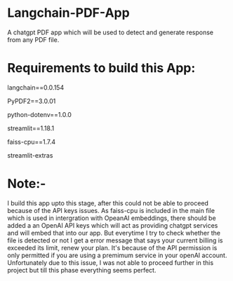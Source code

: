 # Langchain-PDF-App
A chatgpt PDF app which will be used to detect and generate response from any PDF file.
# Requirements to build this App:

langchain==0.0.154 


PyPDF2==3.0.01


python-dotenv==1.0.0


streamlit==1.18.1


faiss-cpu==1.7.4


streamlit-extras

# Note:-

I build this app upto this stage, after this could not be able to proceed because of the API keys issues. As faiss-cpu is included in the main file which is used in
intergration with OpeanAI embeddings, there should be added a an OpenAI API keys which will act as providing chatgpt services and will embed that into our app. But 
everytime I try to check whether the file is detected or not I get a error message that says your current billing is exceeded its limit, renew your plan. It's 
because of the API permission is only permitted if you are using a premimum service in your openAI account. Unfortunately due to this issue, I was not able to 
proceed further in this project but till this phase everything seems perfect. 
